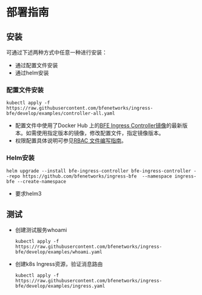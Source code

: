 # 部署指南

## 安装
可通过下述两种方式中任意一种进行安装：

* 通过配置文件安装
* 通过helm安装

### 配置文件安装

``` shell script
kubectl apply -f https://raw.githubusercontent.com/bfenetworks/ingress-bfe/develop/examples/controller-all.yaml
```

- 配置文件中使用了Docker Hub 上的[BFE Ingress Controller镜像](https://hub.docker.com/r/bfenetworks/bfe-ingress-controller)的最新版本。如需使用指定版本的镜像，修改配置文件，指定镜像版本。
- 权限配置具体说明可参见[RBAC 文件编写指南](rbac.md)。    

### Helm安装

```
helm upgrade --install bfe-ingress-controller bfe-ingress-controller --repo https://github.com/bfenetworks/ingress-bfe  --namespace ingress-bfe --create-namespace
```
- 要求helm3

## 测试
* 创建测试服务whoami
   ``` shell script
   kubectl apply -f https://raw.githubusercontent.com/bfenetworks/ingress-bfe/develop/examples/whoami.yaml
   ```

* 创建k8s Ingress资源，验证消息路由
   ``` shell script
   kubectl apply -f https://raw.githubusercontent.com/bfenetworks/ingress-bfe/develop/examples/ingress.yaml  
   ```


